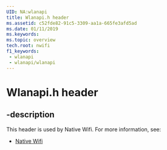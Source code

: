 ```yaml
---
UID: NA:wlanapi
title: Wlanapi.h header
ms.assetid: c52fde82-91c5-3309-aa1a-665fe3afd5ad
ms.date: 01/11/2019
ms.keywords: 
ms.topic: overview
tech.root: nwifi
f1_keywords:
 - wlanapi
 - wlanapi/wlanapi
---
```


# Wlanapi.h header


## -description

This header is used by Native Wifi. For more information, see:

- [Native Wifi](../_nwifi/index.md)

